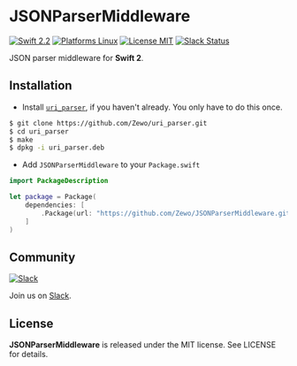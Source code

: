 JSONParserMiddleware
====================

[![Swift 2.2](https://img.shields.io/badge/Swift-2.2-orange.svg?style=flat)](https://developer.apple.com/swift/)
[![Platforms Linux](https://img.shields.io/badge/Platforms-Linux-lightgray.svg?style=flat)](https://developer.apple.com/swift/)
[![License MIT](https://img.shields.io/badge/License-MIT-blue.svg?style=flat)](https://tldrlegal.com/license/mit-license)
[![Slack Status](https://zewo-slackin.herokuapp.com/badge.svg)](https://zewo-slackin.herokuapp.com)

JSON parser middleware for **Swift 2**.

## Installation

- Install [`uri_parser`](https://github.com/Zewo/uri_parser), if you haven't already. You only have to do this once.

```bash
$ git clone https://github.com/Zewo/uri_parser.git
$ cd uri_parser
$ make
$ dpkg -i uri_parser.deb
```

- Add `JSONParserMiddleware` to your `Package.swift`

```swift
import PackageDescription

let package = Package(
	dependencies: [
		.Package(url: "https://github.com/Zewo/JSONParserMiddleware.git", majorVersion: 0, minor: 1)
	]
)
```
## Community

[![Slack](http://s13.postimg.org/ybwy92ktf/Slack.png)](https://zewo-slackin.herokuapp.com)

Join us on [Slack](https://zewo-slackin.herokuapp.com).

License
-------

**JSONParserMiddleware** is released under the MIT license. See LICENSE for details.
